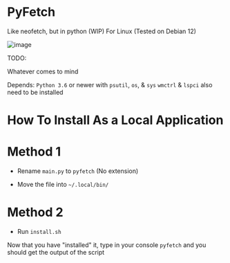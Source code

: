 # PyFetch
Like neofetch, but in python (WIP) For Linux (Tested on Debian 12)

![image](https://github.com/RobiTheGit/PyFetch/assets/94720060/5620ab86-1b77-415f-bade-fa251c259837)


TODO:

Whatever comes to mind

Depends:
`Python 3.6` or newer with `psutil`, `os`, & `sys`
`wmctrl` & `lspci` also need to be installed

# How To Install As a Local Application

# Method 1

*  Rename `main.py` to `pyfetch` (No extension)

*  Move the file into `~/.local/bin/`

# Method 2
* Run `install.sh`

Now that you have "installed" it, type in your console `pyfetch` and you should get the output of the script

